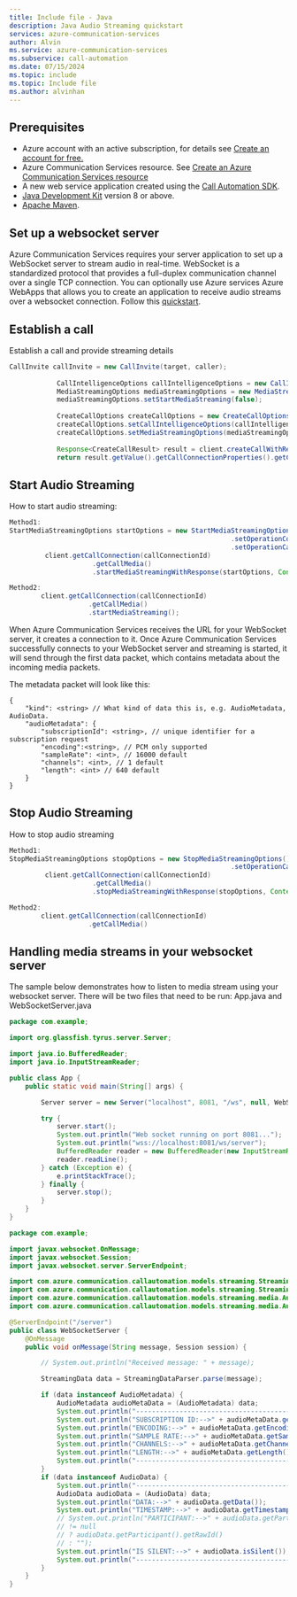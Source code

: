 ```yaml
---
title: Include file - Java
description: Java Audio Streaming quickstart
services: azure-communication-services
author: Alvin
ms.service: azure-communication-services
ms.subservice: call-automation
ms.date: 07/15/2024
ms.topic: include
ms.topic: Include file
ms.author: alvinhan
---
```


## Prerequisites

- Azure account with an active subscription, for details see [Create an account for free.](https://azure.microsoft.com/free/)
- Azure Communication Services resource. See [Create an Azure Communication Services resource](../../../create-communication-resource.md?tabs=windows&pivots=platform-azp)
- A new web service application created using the [Call Automation SDK](../../../call-automation/callflows-for-customer-interactions.md).
- [Java Development Kit](/java/azure/jdk/?preserve-view=true&view=azure-java-stable) version 8 or above.
- [Apache Maven](https://maven.apache.org/download.cgi).

## Set up a websocket server
Azure Communication Services requires your server application to set up a WebSocket server to stream audio in real-time. WebSocket is a standardized protocol that provides a full-duplex communication channel over a single TCP connection. 
You can optionally use Azure services Azure WebApps that allows you to create an application to receive audio streams over a websocket connection. Follow this [quickstart](https://azure.microsoft.com/blog/introduction-to-websockets-on-windows-azure-web-sites/).

## Establish a call
Establish a call and provide streaming details

``` Java
CallInvite callInvite = new CallInvite(target, caller);  
              
            CallIntelligenceOptions callIntelligenceOptions = new CallIntelligenceOptions().setCognitiveServicesEndpoint(appConfig.getCognitiveServiceEndpoint());  
            MediaStreamingOptions mediaStreamingOptions = new MediaStreamingOptions(appConfig.getWebSocketUrl(), MediaStreamingTransport.WEBSOCKET, MediaStreamingContentType.AUDIO, MediaStreamingAudioChannel.UNMIXED);  
            mediaStreamingOptions.setStartMediaStreaming(false);  
          
            CreateCallOptions createCallOptions = new CreateCallOptions(callInvite, appConfig.getCallBackUri());  
            createCallOptions.setCallIntelligenceOptions(callIntelligenceOptions);  
            createCallOptions.setMediaStreamingOptions(mediaStreamingOptions);  
  
            Response<CreateCallResult> result = client.createCallWithResponse(createCallOptions, Context.NONE);  
            return result.getValue().getCallConnectionProperties().getCallConnectionId();  
```

## Start Audio Streaming

How to start audio streaming:
``` Java
Method1:  
StartMediaStreamingOptions startOptions = new StartMediaStreamingOptions()  
                                                        .setOperationContext("startMediaStreamingContext")  
                                                        .setOperationCallbackUrl(appConfig.getBasecallbackuri());  
         client.getCallConnection(callConnectionId)  
                     .getCallMedia()  
                     .startMediaStreamingWithResponse(startOptions, Context.NONE);      

Method2:  
        client.getCallConnection(callConnectionId)  
                    .getCallMedia()  
                    .startMediaStreaming();  
```
When Azure Communication Services receives the URL for your WebSocket server, it creates a connection to it. Once Azure Communication Services successfully connects to your WebSocket server and streaming is started, it will send through the first data packet, which contains metadata about the incoming media packets.

The metadata packet will look like this:
``` Code
{ 
    "kind": <string> // What kind of data this is, e.g. AudioMetadata, AudioData. 
    "audioMetadata": { 
        "subscriptionId": <string>, // unique identifier for a subscription request 
        "encoding":<string>, // PCM only supported 
        "sampleRate": <int>, // 16000 default 
        "channels": <int>, // 1 default 
        "length": <int> // 640 default 
    } 
} 
```


## Stop Audio Streaming
How to stop audio streaming
``` Java
Method1:  
StopMediaStreamingOptions stopOptions = new StopMediaStreamingOptions()  
                                                        .setOperationCallbackUrl(appConfig.getBasecallbackuri());  
         client.getCallConnection(callConnectionId)  
                     .getCallMedia()  
                     .stopMediaStreamingWithResponse(stopOptions, Context.NONE);

Method2:  
        client.getCallConnection(callConnectionId)  
                    .getCallMedia()  
```

## Handling media streams in your websocket server
The sample below demonstrates how to listen to media stream using your websocket server.  There will be two files that need to be run: App.java and WebSocketServer.java

``` App.java
package com.example;

import org.glassfish.tyrus.server.Server;

import java.io.BufferedReader;
import java.io.InputStreamReader;

public class App {
    public static void main(String[] args) {

        Server server = new Server("localhost", 8081, "/ws", null, WebSocketServer.class);

        try {
            server.start();
            System.out.println("Web socket running on port 8081...");
            System.out.println("wss://localhost:8081/ws/server");
            BufferedReader reader = new BufferedReader(new InputStreamReader(System.in));
            reader.readLine();
        } catch (Exception e) {
            e.printStackTrace();
        } finally {
            server.stop();
        }
    }
}
```
``` WebSocketServer.java
package com.example;

import javax.websocket.OnMessage;
import javax.websocket.Session;
import javax.websocket.server.ServerEndpoint;

import com.azure.communication.callautomation.models.streaming.StreamingData;
import com.azure.communication.callautomation.models.streaming.StreamingDataParser;
import com.azure.communication.callautomation.models.streaming.media.AudioData;
import com.azure.communication.callautomation.models.streaming.media.AudioMetadata;

@ServerEndpoint("/server")
public class WebSocketServer {
    @OnMessage
    public void onMessage(String message, Session session) {

        // System.out.println("Received message: " + message);

        StreamingData data = StreamingDataParser.parse(message);

        if (data instanceof AudioMetadata) {
            AudioMetadata audioMetaData = (AudioMetadata) data;
            System.out.println("----------------------------------------------------------------");
            System.out.println("SUBSCRIPTION ID:-->" + audioMetaData.getMediaSubscriptionId());
            System.out.println("ENCODING:-->" + audioMetaData.getEncoding());
            System.out.println("SAMPLE RATE:-->" + audioMetaData.getSampleRate());
            System.out.println("CHANNELS:-->" + audioMetaData.getChannels());
            System.out.println("LENGTH:-->" + audioMetaData.getLength());
            System.out.println("----------------------------------------------------------------");
        }
        if (data instanceof AudioData) {
            System.out.println("----------------------------------------------------------------");
            AudioData audioData = (AudioData) data;
            System.out.println("DATA:-->" + audioData.getData());
            System.out.println("TIMESTAMP:-->" + audioData.getTimestamp());
            // System.out.println("PARTICIPANT:-->" + audioData.getParticipant().getRawId()
            // != null
            // ? audioData.getParticipant().getRawId()
            // : "");
            System.out.println("IS SILENT:-->" + audioData.isSilent());
            System.out.println("----------------------------------------------------------------");
        }
    }
}
```
